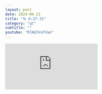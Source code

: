 ```yaml
---
layout: post
date: 2024-06-21
title: "눅 6:27-31"
category: "qt"
subtitle: ""
youtube: "RlNdJVuFVao"
---
```


<div class="youtube margin-large">
    <iframe src="https://www.youtube.com/embed/RlNdJVuFVao" title="YouTube video player" frameborder="0" allow="accelerometer; autoplay; clipboard-write; encrypted-media; gyroscope; picture-in-picture; web-share" allowfullscreen></iframe>
</div>

